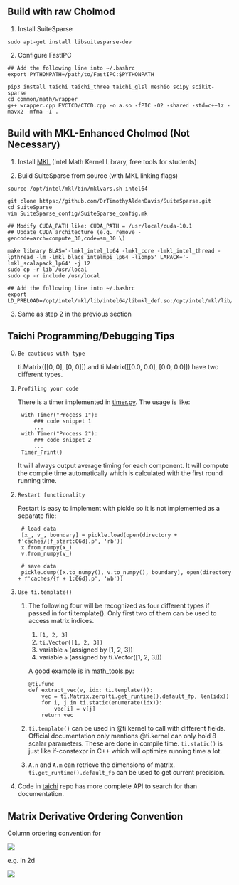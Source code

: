 ## Build with raw Cholmod

1. Install SuiteSparse
```
sudo apt-get install libsuitesparse-dev
```

2. Configure FastIPC
```
## Add the following line into ~/.bashrc
export PYTHONPATH=/path/to/FastIPC:$PYTHONPATH

pip3 install taichi taichi_three taichi_glsl meshio scipy scikit-sparse
cd common/math/wrapper
g++ wrapper.cpp EVCTCD/CTCD.cpp -o a.so -fPIC -O2 -shared -std=c++1z -mavx2 -mfma -I .
```

## Build with MKL-Enhanced Cholmod (Not Necessary)

1. Install [MKL](https://software.intel.com/content/www/us/en/develop/articles/qualify-for-free-software.html#student) (Intel Math Kernel Library, free tools for students)

2. Build SuiteSparse from source (with MKL linking flags)
```
source /opt/intel/mkl/bin/mklvars.sh intel64

git clone https://github.com/DrTimothyAldenDavis/SuiteSparse.git
cd SuiteSparse
vim SuiteSparse_config/SuiteSparse_config.mk

## Modify CUDA_PATH like: CUDA_PATH = /usr/local/cuda-10.1
## Update CUDA architecture (e.g. remove -gencode=arch=compute_30,code=sm_30 \)

make library BLAS='-lmkl_intel_lp64 -lmkl_core -lmkl_intel_thread -lpthread -lm -lmkl_blacs_intelmpi_lp64 -liomp5' LAPACK='-lmkl_scalapack_lp64' -j 12
sudo cp -r lib /usr/local
sudo cp -r include /usr/local

## Add the following line into ~/.bashrc
export LD_PRELOAD=/opt/intel/mkl/lib/intel64/libmkl_def.so:/opt/intel/mkl/lib/intel64/libmkl_avx2.so:/opt/intel/mkl/lib/intel64/libmkl_core.so:/opt/intel/mkl/lib/intel64/libmkl_intel_lp64.so:/opt/intel/mkl/lib/intel64/libmkl_intel_thread.so:/opt/intel/lib/intel64_lin/libiomp5.so
```

3. Same as step 2 in the previous section 


## Taichi Programming/Debugging Tips
0. `Be cautious with type`

    ti.Matrix([[0, 0], [0, 0]]) and ti.Matrix([[0.0, 0.0], [0.0, 0.0]]) have two different types.
1. `Profiling your code`

    There is a timer implemented in [timer.py](https://github.com/penn-graphics-research/FastIPC/blob/master/common/utils/timer.py). The usage is like:
    
        with Timer("Process 1"):
            ### code snippet 1
            ...
        with Timer("Process 2"):
            ### code snippet 2
            ...
        Timer_Print()

    It will always output average timing for each component. It will compute the compile time automatically which is calculated with the first round running time.
2. `Restart functionality`

    Restart is easy to implement with pickle so it is not implemented as a separate file:

        # load data
        [x_, v_, boundary] = pickle.load(open(directory + f'caches/{f_start:06d}.p', 'rb'))
        x.from_numpy(x_)
        v.from_numpy(v_)

        # save data
        pickle.dump([x.to_numpy(), v.to_numpy(), boundary], open(directory + f'caches/{f + 1:06d}.p', 'wb'))
        
        
3. `Use ti.template()`
    1. The following four will be recognized as four different types if passed in for ti.template(). Only first two of them can be used to access matrix indices.
        1. `[1, 2, 3]`
        2. `ti.Vector([1, 2, 3])`
        3. variable `a` (assigned by [1, 2, 3])
        4. variable `a` (assigned by ti.Vector([1, 2, 3]))
        
       A good example is in [math_tools.py](https://github.com/penn-graphics-research/FastIPC/blob/master/common/math/math_tools.py):
       
           @ti.func
           def extract_vec(v, idx: ti.template()):
               vec = ti.Matrix.zero(ti.get_runtime().default_fp, len(idx))
               for i, j in ti.static(enumerate(idx)):
                   vec[i] = v[j]
               return vec
    2. `ti.template()` can be used in @ti.kernel to call with different fields. Official documentation only mentions @ti.kernel can only hold 8 scalar parameters. These are done in compile time. `ti.static()` is just like if-constexpr in C++ which will optimize running time a lot.
    3. `A.n` and `A.m` can retrieve the dimensions of matrix. `ti.get_runtime().default_fp` can be used to get current precision.

4. Code in [taichi](http://github.com/taichi-dev/taichi) repo has more complete API to search for than documentation.

## Matrix Derivative Ordering Convention

Column ordering convention for

<img src="http://latex.codecogs.com/gif.latex?\frac{dA}{dX}=\frac{d\mathrm{vec}(A)}{d\mathrm{vec}(X)}" border="0"/>

e.g. in 2d

<img src="http://latex.codecogs.com/gif.latex?\frac{dA}{dX}=\begin{pmatrix}A_{11,11}&A_{11,21}&A_{11,12}&A_{11,22}\\A_{21,11}&A_{21,21}&A_{21,12}&A_{21,22}\\A_{12,11}&A_{12,21}&A_{12,12}&A_{12,22}\\A_{22,11}&A_{22,21}&A_{22,12}&A_{22,22}\\\end{pmatrix}" border="0"/>
